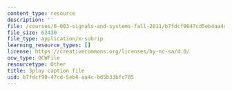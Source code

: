 ```yaml
---
content_type: resource
description: ''
file: /courses/6-003-signals-and-systems-fall-2011/b7fdcf9047cd5eb4aa4cbd5b33bfc785_HDYAbIA-DNY.vtt
file_size: 62430
file_type: application/x-subrip
learning_resource_types: []
license: https://creativecommons.org/licenses/by-nc-sa/4.0/
ocw_type: OCWFile
resourcetype: Other
title: 3play caption file
uid: b7fdcf90-47cd-5eb4-aa4c-bd5b33bfc785
---
```

